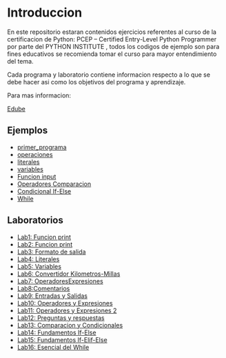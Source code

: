 # Introduccion

En este repositorio estaran contenidos ejercicios referentes al curso de la certificacion de Python: PCEP – Certified Entry-Level Python Programmer por parte del PYTHON INSTITUTE , todos los codigos de ejemplo son para fines educativos se recomienda tomar el curso para mayor entendimiento del tema.

Cada programa y laboratorio contiene informacion respecto a lo que se debe hacer asi como los objetivos del programa y aprendizaje.

Para mas informacion:

[Edube](https://edube.org/)

## Ejemplos

* [primer_programa](./Examples/primer_programa.py)
* [operaciones](./Examples/operaciones.py)
* [literales](./Examples/literales.py)
* [variables](./Examples/Variables.py)
* [Funcion input](./Examples/Input.py)
* [Operadores Comparacion](./Examples/OperadoresComparacion.py)
* [Condicional If-Else](./Examples/If_Else.py)
* [While](./Examples/While.py)

## Laboratorios

* [Lab1: Funcion print](./Exercises/Lab1_print.py)
* [Lab2: Funcion print](./Exercises/Lab2_print2.py)
* [Lab3: Formato de salida](./Exercises/Lab3_formato_salida.py)
* [Lab4: Literales](./Exercises/Lab4_Literales.py)
* [Lab5: Variables](./Exercises/Lab5_Variables.py)
* [Lab6: Convertidor Kilometros-Millas](./Exercises/Lab6_ConvertidorSencillo.py)
* [Lab7: OperadoresExpresiones](./Exercises/Lab7_OperadoresExpresiones.py)
* [Lab8:Comentarios](./Exercises/Lab8_Comentarios.py)
* [Lab9: Entradas y Salidas](./Exercises/Lab9_Entradas_Salidas.py)
* [Lab10: Operadores y Expresiones](./Exercises/Lab10_Operadores_Expresiones.py)
* [Lab11: Operadores y Expresiones 2](./Exercises/Lab11_OperadoresExp2.py)
* [Lab12: Preguntas y respuestas](./Exercises/Lab12_PreguntasRespuestas.py)
* [Lab13: Comparacion y Condicionales](./Exercises/Lab13_ComparacionYCondicional.py)
* [Lab14: Fundamentos If-Else](./Exercises/Lab14_Fundamentos_If_Else.py)
* [Lab15: Fundamentos If-Elif-Else](./Exercises/Lab15_Fundamentos_If_Else_Elif.py)
* [Lab16: Esencial del While](./Exercises/Lab16_Esencial_While.py)


